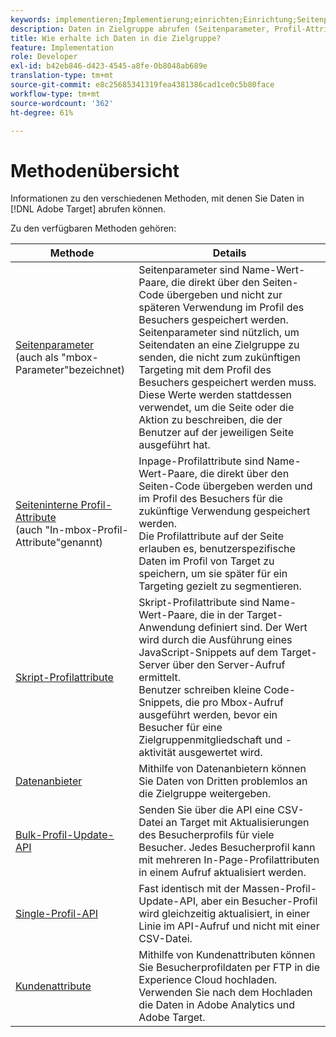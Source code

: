 ```yaml
---
keywords: implementieren;Implementierung;einrichten;Einrichtung;Seitenparameter;Tomcat;URL-encoded;In-page-Profilattribut;Mbox-Parameter;In-page-Profilattribute;Skript-Profilattribut;Bulk-Profilupdate-API;API für einzelne Dateiaktualisierungen;Kundenattribute;Datenanbieter;Daten-Anbieter;Datenanbieter
description: Daten in Zielgruppe abrufen (Seitenparameter, Profil-Attribute, Skript-Profil-Attribute, Datenanbieter, Single- und Bulk-Profil-Update-APIs, Kundenattribute).
title: Wie erhalte ich Daten in die Zielgruppe?
feature: Implementation
role: Developer
exl-id: b42eb846-d423-4545-a8fe-0b8048ab689e
translation-type: tm+mt
source-git-commit: e8c25685341319fea4381386cad1ce0c5b80face
workflow-type: tm+mt
source-wordcount: '362'
ht-degree: 61%

---
```


# Methodenübersicht

Informationen zu den verschiedenen Methoden, mit denen Sie Daten in [!DNL Adobe Target] abrufen können.

Zu den verfügbaren Methoden gehören:

| Methode | Details |
| --- | --- |
| [Seitenparameter](/help/c-implementing-target/c-considerations-before-you-implement-target/c-methods-to-get-data-into-target/page-parameters.md)<br> (auch als &quot;mbox-Parameter&quot;bezeichnet) | Seitenparameter sind Name-Wert-Paare, die direkt über den Seiten-Code übergeben und nicht zur späteren Verwendung im Profil des Besuchers gespeichert werden.<br>Seitenparameter sind nützlich, um Seitendaten an eine Zielgruppe zu senden, die nicht zum zukünftigen Targeting mit dem Profil des Besuchers gespeichert werden muss. Diese Werte werden stattdessen verwendet, um die Seite oder die Aktion zu beschreiben, die der Benutzer auf der jeweiligen Seite ausgeführt hat. |
| [Seiteninterne Profil-Attribute](/help/c-implementing-target/c-considerations-before-you-implement-target/c-methods-to-get-data-into-target/in-page-profile-attributes.md)<br> (auch &quot;In-mbox-Profil-Attribute&quot;genannt) | Inpage-Profilattribute sind Name-Wert-Paare, die direkt über den Seiten-Code übergeben werden und im Profil des Besuchers für die zukünftige Verwendung gespeichert werden.<br>Die Profilattribute auf der Seite erlauben es, benutzerspezifische Daten im Profil von Target zu speichern, um sie später für ein Targeting gezielt zu segmentieren. |
| [Skript-Profilattribute](/help/c-implementing-target/c-considerations-before-you-implement-target/c-methods-to-get-data-into-target/script-profile-attributes.md) | Skript-Profilattribute sind Name-Wert-Paare, die in der Target-Anwendung definiert sind. Der Wert wird durch die Ausführung eines JavaScript-Snippets auf dem Target-Server über den Server-Aufruf ermittelt.<br>Benutzer schreiben kleine Code-Snippets, die pro Mbox-Aufruf ausgeführt werden, bevor ein Besucher für eine Zielgruppenmitgliedschaft und -aktivität ausgewertet wird. |
| [Datenanbieter](/help/c-implementing-target/c-considerations-before-you-implement-target/c-methods-to-get-data-into-target/data-providers.md) | Mithilfe von Datenanbietern können Sie Daten von Dritten problemlos an die Zielgruppe weitergeben. |
| [Bulk-Profil-Update-API](/help/c-implementing-target/c-considerations-before-you-implement-target/c-methods-to-get-data-into-target/bulk-profile-update-api.md) | Senden Sie über die API eine CSV-Datei an Target mit Aktualisierungen des Besucherprofils für viele Besucher. Jedes Besucherprofil kann mit mehreren In-Page-Profilattributen in einem Aufruf aktualisiert werden. |
| [Single-Profil-API](/help/c-implementing-target/c-considerations-before-you-implement-target/c-methods-to-get-data-into-target/single-profile-update-api.md) | Fast identisch mit der Massen-Profil-Update-API, aber ein Besucher-Profil wird gleichzeitig aktualisiert, in einer Linie im API-Aufruf und nicht mit einer CSV-Datei. |
| [Kundenattribute](/help/c-implementing-target/c-considerations-before-you-implement-target/c-methods-to-get-data-into-target/customer-attributes.md) | Mithilfe von Kundenattributen können Sie Besucherprofildaten per FTP in die Experience Cloud hochladen. Verwenden Sie nach dem Hochladen die Daten in Adobe Analytics und Adobe Target. |












